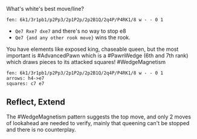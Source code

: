 What's white's best move/line?

```chess
fen: 6k1/3r1pb1/p2Pp3/2p1P2p/2p2B1Q/2q4P/P4RK1/8 w - - 0 1
```

* `Qe7 Rxe7 dxe7` and there's no way to stop e8
* `Qe7 {and any other rook move}` wins the rook.

You have elements like exposed king, chaseable queen, but the most important is #AdvancedPawn which is a #PawnWedge (6th and 7th rank) which draws pieces to its attacked squares! #WedgeMagnetism

```chess
fen: 6k1/3r1pb1/p2Pp3/2p1P2p/2p2B1Q/2q4P/P4RK1/8 w - - 0 1
arrows: h4->e7
squares: c7 e7
```

## Reflect, Extend

The #WedgeMagnetism pattern suggests the top move, and only 2 moves of lookahead are needed to verify, mainly that queening can't be stopped and there is no counterplay.